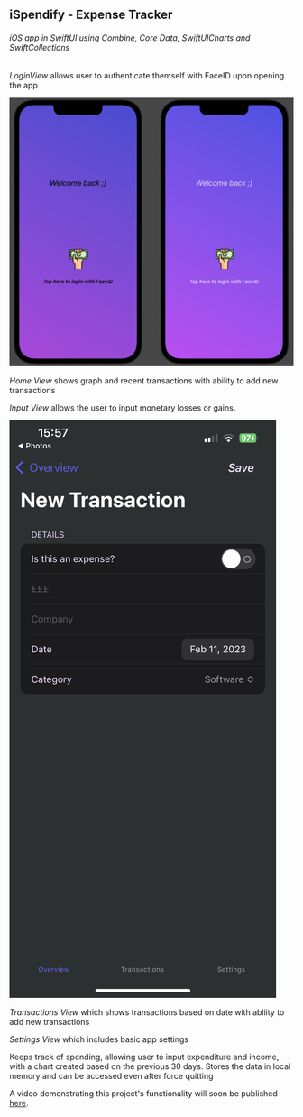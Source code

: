 ## **iSpendify** - Expense Tracker

###### iOS app in SwiftUI using Combine, Core Data, SwiftUICharts and SwiftCollections

*LoginView* allows user to authenticate themself with FaceID upon opening the app

![FaceID](/iSpendify/Extension/faci.png)

*Home View* shows graph and recent transactions with ability to add new transactions 



*Input View* allows the user to input monetary losses or gains.

![Dark-mode-input](/iSpendify/Extension/input-transaction.jpeg)

*Transactions View* which shows transactions based on date with abliity to add new transactions



*Settings View* which includes basic app settings



Keeps track of spending, allowing user to input expenditure and income, with a chart created based on the previous 30 days. Stores the data in local memory and can be accessed even after force quitting

A video demonstrating this project's functionality will soon be published [here](https://github.com/Prajz).
